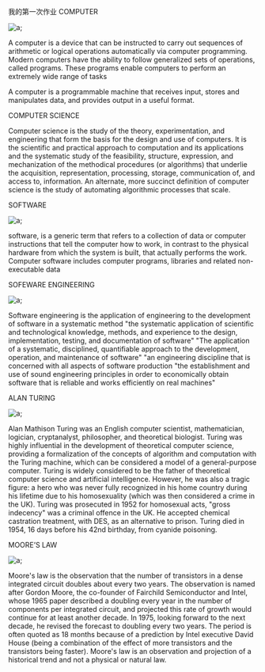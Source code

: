 我的第一次作业
COMPUTER


![a](https://github.com/beilineili/huangjzmhomework/blob/gh-pages/images/timg.jpg);

A computer is a device that can be instructed to carry out sequences of arithmetic or logical operations automatically via computer programming. Modern computers have the ability to follow generalized sets of operations, called programs. These programs enable computers to perform an extremely wide range of tasks

A computer is a programmable machine that receives input, stores and manipulates data, and provides output in a useful format.

COMPUTER SCIENCE

Computer science is the study of the theory, experimentation, and engineering that form the basis for the design and use of computers. It is the scientific and practical approach to computation and its applications and the systematic study of the feasibility, structure, expression, and mechanization of the methodical procedures (or algorithms) that underlie the acquisition, representation, processing, storage, communication of, and access to, information. An alternate, more succinct definition of computer science is the study of automating algorithmic processes that scale.

SOFTWARE

![a](https://github.com/beilineili/huangjzmhomework/blob/gh-pages/images/timg%20(1).jpg);

software, is a generic term that refers to a collection of data or computer instructions that tell the computer how to work, in contrast to the physical hardware from which the system is built, that actually performs the work.
Computer software includes computer programs, libraries and related non-executable data

SOFEWARE ENGINEERING

![a](https://github.com/beilineili/huangjzmhomework/blob/gh-pages/images/timg%20(2).jpg);

Software engineering is the application of engineering to the development of software in a systematic method
"the systematic application of scientific and technological knowledge, methods, and experience to the design, implementation, testing, and documentation of software"
"The application of a systematic, disciplined, quantifiable approach to the development, operation, and maintenance of software"
"an engineering discipline that is concerned with all aspects of software production
"the establishment and use of sound engineering principles in order to economically obtain software that is reliable and works efficiently on real machines"

ALAN TURING

![a](https://github.com/beilineili/huangjzmhomework/blob/gh-pages/images/timg%20(3).jpg);

Alan Mathison Turing was an English computer scientist, mathematician, logician, cryptanalyst, philosopher, and theoretical biologist. Turing was highly influential in the development of theoretical computer science, providing a formalization of the concepts of algorithm and computation with the Turing machine, which can be considered a model of a general-purpose computer. Turing is widely considered to be the father of theoretical computer science and artificial intelligence. However, he was also a tragic figure: a hero who was never fully recognized in his home country during his lifetime due to his homosexuality (which was then considered a crime in the UK). Turing was prosecuted in 1952 for homosexual acts, "gross indecency" was a criminal offence in the UK. He accepted chemical castration treatment, with DES, as an alternative to prison. Turing died in 1954, 16 days before his 42nd birthday, from cyanide poisoning.


MOORE’S LAW

![a](https://github.com/beilineili/huangjzmhomework/blob/gh-pages/images/660px-Moore's_Law_Transistor_Count_1971-2016.png);

Moore's law is the observation that the number of transistors in a dense integrated circuit doubles about every two years. The observation is named after Gordon Moore, the co-founder of Fairchild Semiconductor and Intel, whose 1965 paper described a doubling every year in the number of components per integrated circuit, and projected this rate of growth would continue for at least another decade. In 1975, looking forward to the next decade, he revised the forecast to doubling every two years. The period is often quoted as 18 months because of a prediction by Intel executive David House (being a combination of the effect of more transistors and the transistors being faster).
Moore's law is an observation and projection of a historical trend and not a physical or natural law.
